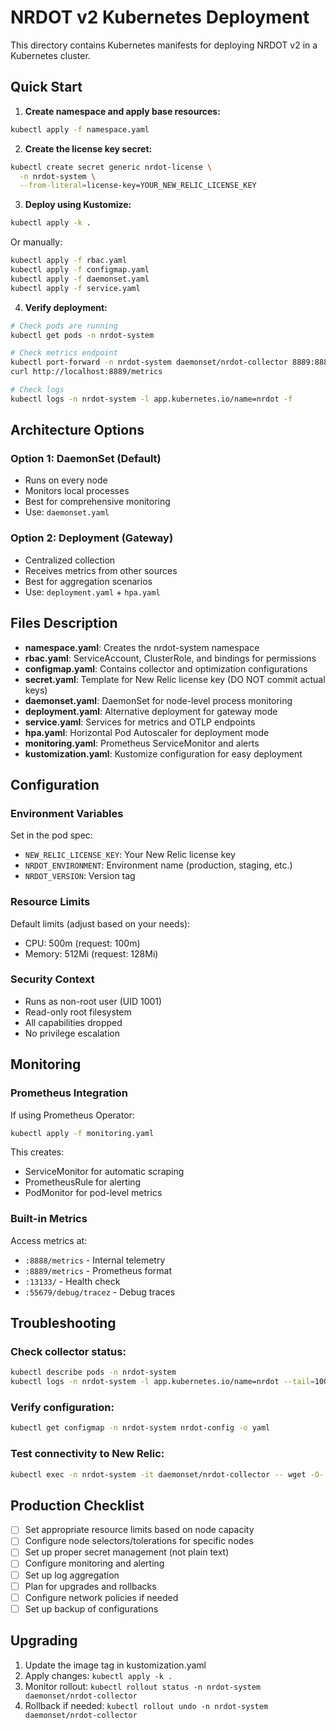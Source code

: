 # NRDOT v2 Kubernetes Deployment

This directory contains Kubernetes manifests for deploying NRDOT v2 in a Kubernetes cluster.

## Quick Start

1. **Create namespace and apply base resources:**
```bash
kubectl apply -f namespace.yaml
```

2. **Create the license key secret:**
```bash
kubectl create secret generic nrdot-license \
  -n nrdot-system \
  --from-literal=license-key=YOUR_NEW_RELIC_LICENSE_KEY
```

3. **Deploy using Kustomize:**
```bash
kubectl apply -k .
```

Or manually:
```bash
kubectl apply -f rbac.yaml
kubectl apply -f configmap.yaml
kubectl apply -f daemonset.yaml
kubectl apply -f service.yaml
```

4. **Verify deployment:**
```bash
# Check pods are running
kubectl get pods -n nrdot-system

# Check metrics endpoint
kubectl port-forward -n nrdot-system daemonset/nrdot-collector 8889:8889
curl http://localhost:8889/metrics

# Check logs
kubectl logs -n nrdot-system -l app.kubernetes.io/name=nrdot -f
```

## Architecture Options

### Option 1: DaemonSet (Default)
- Runs on every node
- Monitors local processes
- Best for comprehensive monitoring
- Use: `daemonset.yaml`

### Option 2: Deployment (Gateway)
- Centralized collection
- Receives metrics from other sources
- Best for aggregation scenarios
- Use: `deployment.yaml` + `hpa.yaml`

## Files Description

- **namespace.yaml**: Creates the nrdot-system namespace
- **rbac.yaml**: ServiceAccount, ClusterRole, and bindings for permissions
- **configmap.yaml**: Contains collector and optimization configurations
- **secret.yaml**: Template for New Relic license key (DO NOT commit actual keys)
- **daemonset.yaml**: DaemonSet for node-level process monitoring
- **deployment.yaml**: Alternative deployment for gateway mode
- **service.yaml**: Services for metrics and OTLP endpoints
- **hpa.yaml**: Horizontal Pod Autoscaler for deployment mode
- **monitoring.yaml**: Prometheus ServiceMonitor and alerts
- **kustomization.yaml**: Kustomize configuration for easy deployment

## Configuration

### Environment Variables
Set in the pod spec:
- `NEW_RELIC_LICENSE_KEY`: Your New Relic license key
- `NRDOT_ENVIRONMENT`: Environment name (production, staging, etc.)
- `NRDOT_VERSION`: Version tag

### Resource Limits
Default limits (adjust based on your needs):
- CPU: 500m (request: 100m)
- Memory: 512Mi (request: 128Mi)

### Security Context
- Runs as non-root user (UID 1001)
- Read-only root filesystem
- All capabilities dropped
- No privilege escalation

## Monitoring

### Prometheus Integration
If using Prometheus Operator:
```bash
kubectl apply -f monitoring.yaml
```

This creates:
- ServiceMonitor for automatic scraping
- PrometheusRule for alerting
- PodMonitor for pod-level metrics

### Built-in Metrics
Access metrics at:
- `:8888/metrics` - Internal telemetry
- `:8889/metrics` - Prometheus format
- `:13133/` - Health check
- `:55679/debug/tracez` - Debug traces

## Troubleshooting

### Check collector status:
```bash
kubectl describe pods -n nrdot-system
kubectl logs -n nrdot-system -l app.kubernetes.io/name=nrdot --tail=100
```

### Verify configuration:
```bash
kubectl get configmap -n nrdot-system nrdot-config -o yaml
```

### Test connectivity to New Relic:
```bash
kubectl exec -n nrdot-system -it daemonset/nrdot-collector -- wget -O- https://otlp.nr-data.net/v1/metrics
```

## Production Checklist

- [ ] Set appropriate resource limits based on node capacity
- [ ] Configure node selectors/tolerations for specific nodes
- [ ] Set up proper secret management (not plain text)
- [ ] Configure monitoring and alerting
- [ ] Set up log aggregation
- [ ] Plan for upgrades and rollbacks
- [ ] Configure network policies if needed
- [ ] Set up backup of configurations

## Upgrading

1. Update the image tag in kustomization.yaml
2. Apply changes: `kubectl apply -k .`
3. Monitor rollout: `kubectl rollout status -n nrdot-system daemonset/nrdot-collector`
4. Rollback if needed: `kubectl rollout undo -n nrdot-system daemonset/nrdot-collector`